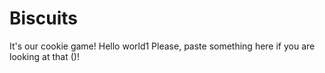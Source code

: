 # Biscuits
It's our cookie game!
Hello world1
Please, paste something here if you are looking at that ()!
